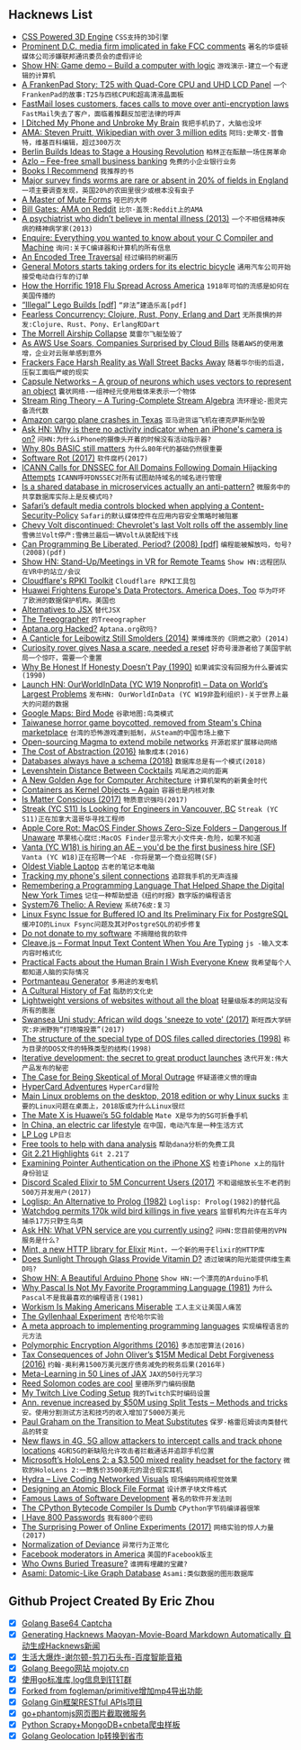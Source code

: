 ## Hacknews List


- [CSS Powered 3D Engine](https://keithclark.co.uk/labs/css-fps/)  `CSS支持的3D引擎`
- [Prominent D.C. media firm implicated in fake FCC comments](https://gizmodo.com/how-an-investigation-of-fake-fcc-comments-snared-a-prom-1832788658)  `著名的华盛顿媒体公司涉嫌联邦通讯委员会的虚假评论`
- [Show HN: Game demo – Build a computer with logic](http://www.adventuresinlogicland.com/web-demo)  `游戏演示-建立一个有逻辑的计算机`
- [A FrankenPad Story: T25 with Quad-Core CPU and UHD LCD Panel](https://kitsunyan.github.io/blog/frankenpad-story.html)  `一个FrankenPad的故事:T25与四核CPU和超高清液晶面板`
- [FastMail loses customers, faces calls to move over anti-encryption laws](https://www.itnews.com.au/news/fastmail-loses-customers-faces-calls-to-move-over-anti-encryption-laws-519783)  `FastMail失去了客户，面临着推翻反加密法律的呼声`
- [I Ditched My Phone and Unbroke My Brain](https://www.nytimes.com/2019/02/23/business/cell-phone-addiction.html)  `我把手机扔了，大脑也没坏`
- [AMA: Steven Pruitt, Wikipedian with over 3 million edits](https://www.reddit.com/r/IAmA/comments/au2rjb/i_am_steven_pruitt_the_wikipedian_with_over_3/)  `阿玛:史蒂文·普鲁特，维基百科编辑，超过300万次`
- [Berlin Builds Ideas to Stage a Housing Revolution](https://www.citylab.com/equity/2019/02/berlin-germany-housing-rent-how-much-price-landlord-policies/582898/)  `柏林正在酝酿一场住房革命`
- [Azlo – Fee-free small business banking](https://www.azlo.com/)  `免费的小企业银行业务`
- [Books I Recommend](https://blog.jessfraz.com/post/books/)  `我推荐的书`
- [Major survey finds worms are rare or absent in 20% of fields in England](https://www.fwi.co.uk/arable/land-preparation/soils/major-survey-finds-worms-are-rare-or-absent-in-20-of-fields)  `一项主要调查发现，英国20%的农田里很少或根本没有虫子`
- [A Master of Mute Forms](https://www.nybooks.com/articles/2019/03/07/sophie-taeuber-arp-master-mute-forms/)  `哑巴的大师`
- [Bill Gates: AMA on Reddit](https://www.reddit.com/r/IAmA/comments/aunv58/im_bill_gates_cochair_of_the_bill_melinda_gates/)  `比尔·盖茨:Reddit上的AMA`
- [A psychiatrist who didn’t believe in mental illness (2013)](https://aeon.co/essays/the-psychiatrist-who-didn-t-believe-in-mental-illness)  `一个不相信精神疾病的精神病学家(2013)`
- [Enquire: Everything you wanted to know about your C Compiler and Machine](https://homepages.cwi.nl/~steven/enquire.html)  `询问:关于C编译器和计算机的所有信息`
- [An Encoded Tree Traversal](https://research.swtch.com/treenum)  `经过编码的树遍历`
- [General Motors starts taking orders for its electric bicycle](https://www.cnbc.com/2019/02/14/general-motors-starts-taking-orders-for-its-electric-bicycle.html)  `通用汽车公司开始接受电动自行车的订单`
- [How the Horrific 1918 Flu Spread Across America](https://www.smithsonianmag.com/history/journal-plague-year-180965222/)  `1918年可怕的流感是如何在美国传播的`
- [“Illegal” Lego Builds [pdf]](http://bramlambrecht.com/tmp/jamieberard-brickstress-bf06.pdf)  `“非法”建造乐高[pdf]`
- [Fearless Concurrency: Clojure, Rust, Pony, Erlang and Dart](https://sites.google.com/a/athaydes.com/renato-athaydes/posts/fearlessconcurrencyhowclojurerustponyerlanganddartletyouachievethat)  `无所畏惧的并发:Clojure、Rust、Pony、Erlang和Dart`
- [The Morrell Airship Collapse](http://berkeleyplaques.org/e-plaque/morrell-airship/?cat=39)  `莫雷尔飞艇坠毁了`
- [As AWS Use Soars, Companies Surprised by Cloud Bills](https://www.theinformation.com/articles/as-aws-use-soars-companies-surprised-by-cloud-bills)  `随着AWS的使用激增，企业对云账单感到意外`
- [Frackers Face Harsh Reality as Wall Street Backs Away](https://www.wsj.com/articles/frackers-face-harsh-reality-as-wall-street-backs-away-11551009601)  `随着华尔街的后退，压裂工面临严峻的现实`
- [Capsule Networks – A group of neurons which uses vectors to represent an object](https://theailearner.com/2019/01/21/capsule-networks/)  `囊状网络-一组神经元使用载体来表示一个物体`
- [Stream Ring Theory – A Turing-Complete Stream Algebra](https://zenodo.org/record/2565243#.XHGlbrqYWc0)  `流环理论-图灵完备流代数`
- [Amazon cargo plane crashes in Texas](https://www.wsbtv.com/news/breaking-news/amazon-cargo-plane-crashes-in-texas-3-dead/924509495)  `亚马逊货运飞机在德克萨斯州坠毁`
- [Ask HN: Why is there no activity indicator when an iPhone&#39;s camera is on?](item?id=19239317)  `问HN:为什么iPhone的摄像头开着的时候没有活动指示器?`
- [Why 80s BASIC still matters](https://blog.usejournal.com/why-80s-basic-still-matters-1c17de5768fa)  `为什么80年代的基础仍然很重要`
- [Software Rot (2017)](https://geoff.greer.fm/2017/02/28/software-rot/)  `软件腐朽(2017)`
- [ICANN Calls for DNSSEC for All Domains Following Domain Hijacking Attempts](https://www.icann.org/news/announcement-2019-02-22-en)  `ICANN呼吁DNSSEC对所有试图劫持域名的域名进行管理`
- [Is a shared database in microservices actually an anti-pattern?](https://hackernoon.com/is-shared-database-in-microservices-actually-anti-pattern-8cc2536adfe4)  `微服务中的共享数据库实际上是反模式吗?`
- [Safari’s default media controls blocked when applying a Content-Security-Policy](https://www.ctrl.blog/entry/safari-csp-media-controls)  `Safari的默认媒体控件在应用内容安全策略时被阻塞`
- [Chevy Volt discontinued: Chevrolet&#39;s last Volt rolls off the assembly line](https://www.cbsnews.com/news/chevy-volt-discontinued-chevrolets-last-volt-rolls-off-the-assembly-line/)  `雪佛兰Volt停产:雪佛兰最后一辆Volt从装配线下线`
- [Can Programming Be Liberated, Period? (2008) [pdf]](http://www.wisdom.weizmann.ac.il/~harel/papers/LiberatingProgramming.pdf)  `编程能被解放吗，句号?(2008)(pdf)`
- [Show HN: Stand-Up/Meetings in VR for Remote Teams](https://portalspaces.com/)  `Show HN:远程团队在VR中的站立/会议`
- [Cloudflare&#39;s RPKI Toolkit](https://blog.cloudflare.com/cloudflares-rpki-toolkit/)  `Cloudflare RPKI工具包`
- [Huawei Frightens Europe&#39;s Data Protectors. America Does, Too](https://www.bloomberg.com/news/articles/2019-02-24/huawei-frightens-europe-s-data-protectors-america-does-too)  `华为吓坏了欧洲的数据保护机构。美国也`
- [Alternatives to JSX](https://blog.bloomca.me/2019/02/23/alternatives-to-jsx.html)  `替代JSX`
- [The Treeographer](https://thetreeographer.com/)  `的Treeographer`
- [Aptana.org Hacked?](http://aptana.org)  `Aptana.org砍吗?`
- [A Canticle for Leibowitz Still Smolders (2014)](https://www.newyorker.com/books/page-turner/science-fiction-classic-still-smolders)  `莱博维茨的《阴燃之歌》(2014)`
- [Curiosity rover gives Nasa a scare, needed a reset](https://www.techspot.com/news/78894-curiosity-rover-gives-nasa-scare-needed-reset.html)  `好奇号漫游者给了美国宇航局一个惊吓，需要一个重置`
- [Why Be Honest If Honesty Doesn’t Pay (1990)](https://hbr.org/1990/09/why-be-honest-if-honesty-doesnt-pay)  `如果诚实没有回报为什么要诚实(1990)`
- [Launch HN: OurWorldInData (YC W19 Nonprofit) – Data on World’s Largest Problems](item?id=19247821)  `发布HN: OurWorldInData (YC W19非盈利组织)-关于世界上最大的问题的数据`
- [Google Maps: Bird Mode](https://twitter.com/btaylor/status/1099370126678253569)  `谷歌地图:鸟类模式`
- [Taiwanese horror game boycotted, removed from Steam&#39;s China marketplace](https://www.taiwannews.com.tw/en/news/3645413)  `台湾的恐怖游戏遭到抵制，从Steam的中国市场上撤下`
- [Open-sourcing Magma to extend mobile networks](https://code.fb.com/open-source/magma/)  `开源岩浆扩展移动网络`
- [The Cost of Abstraction (2016)](http://250bpm.com/blog:86)  `抽象成本(2016)`
- [Databases always have a schema (2018)](https://utcc.utoronto.ca/~cks/space/blog/programming/DatabasesAlwaysSchemas)  `数据库总是有一个模式(2018)`
- [Levenshtein Distance Between Cocktails](https://beta.observablehq.com/@tmcw/cocktail-similarity)  `鸡尾酒之间的距离`
- [A New Golden Age for Computer Architecture](https://m-cacm.acm.org/magazines/2019/2/234352-a-new-golden-age-for-computer-architecture/fulltext)  `计算机架构的新黄金时代`
- [Containers as Kernel Objects – Again](https://lwn.net/SubscriberLink/780364/51230bfb2f59ce05/)  `容器也是内核对象`
- [Is Matter Conscious (2017)](http://nautil.us/issue/47/consciousness/is-matter-conscious)  `物质意识强吗(2017)`
- [Streak (YC S11) Is Looking for Engineers in Vancouver, BC](https://www.streak.com/offices/vancouver)  `Streak (YC S11)正在加拿大温哥华寻找工程师`
- [Apple Core Rot: MacOS Finder Shows Zero-Size Folders – Dangerous If Unaware](https://macperformanceguide.com/blog/2019/20190220_1030-macOS-AppleCoreRot-Finder-ZeroSizeFolder.html)  `苹果核心腐烂:MacOS Finder显示零大小文件夹-危险，如果不知道`
- [Vanta (YC W18) is hiring an AE – you&#39;d be the first business hire (SF)](https://vanta.com/jobs/sales)  `Vanta (YC W18)正在招聘一个AE -你将是第一个商业招聘(SF)`
- [Oldest Viable Laptop](https://geoff.greer.fm/2017/01/23/oldest-viable-laptop/)  `古老的笔记本电脑`
- [Tracking my phone&#39;s silent connections](https://kushaldas.in/posts/tracking-my-phone-s-silent-connections.html)  `追踪我手机的无声连接`
- [Remembering a Programming Language That Helped Shape the Digital New York Times](https://open.nytimes.com/remembering-a-programming-language-that-helped-shape-the-digital-new-york-times-cd809d707c74)  `记住一种帮助塑造《纽约时报》数字版的编程语言`
- [System76 Thelio: A Review](https://nora.codes/post/system76-thelio-a-review/)  `系统76皮:复习`
- [Linux Fsync Issue for Buffered IO and Its Preliminary Fix for PostgreSQL](https://www.percona.com/blog/2019/02/22/postgresql-fsync-failure-fixed-minor-versions-released-feb-14-2019/#FSYNC-ERRORS-ARE-NOW-DETECTED)  `缓冲IO的Linux Fsync问题及其对PostgreSQL的初步修复`
- [Do not donate to my software](http://blog.futtta.be/2013/10/21/do-not-donate-to-me/)  `不捐赠给我的软件`
- [Cleave.js – Format Input Text Content When You Are Typing](https://nosir.github.io/cleave.js/)  `js -输入文本内容时格式化`
- [Practical Facts about the Human Brain I Wish Everyone Knew](https://leowid.com/brain-facts/)  `我希望每个人都知道人脑的实际情况`
- [Portmanteau Generator](https://www.punchlinedesign.net/pun_generator)  `多用途的发电机`
- [A Cultural History of Fat](https://www.historytoday.com/reviews/weight-world)  `脂肪的文化史`
- [Lightweight versions of websites without all the bloat](https://github.com/mdibaiee/awesome-lite-websites)  `轻量级版本的网站没有所有的膨胀`
- [Swansea Uni study: African wild dogs &#39;sneeze to vote&#39; (2017)](https://www.bbc.co.uk/news/uk-wales-41161664)  `斯旺西大学研究:非洲野狗“打喷嚏投票”(2017)`
- [The structure of the special type of DOS files called directories (1998)](http://averstak.tripod.com/fatdox/dir.htm)  `称为目录的DOS文件的特殊类型的结构(1998)`
- [Iterative development: the secret to great product launches](https://www.mindk.com/blog/iterative-development/)  `迭代开发:伟大产品发布的秘密`
- [The Case for Being Skeptical of Moral Outrage](http://nautil.us/blog/the-case-for-being-skeptical-of-moral-outrage)  `怀疑道德义愤的理由`
- [HyperCard Adventures](http://hypercardadventures.com)  `HyperCard冒险`
- [Main Linux problems on the desktop, 2018 edition or why Linux sucks](https://itvision.altervista.org/why.linux.is.not.ready.for.the.desktop.current.html)  `主要的Linux问题在桌面上，2018版或为什么Linux很烂`
- [The Mate X is Huawei’s 5G foldable](https://techcrunch.com/2019/02/24/the-mate-x-is-huaweis-5g-foldable/)  `Mate X是华为的5G可折叠手机`
- [In China, an electric car lifestyle](https://www.cbsnews.com/news/in-china-an-electric-car-lifestyle-60-minutes/)  `在中国，电动汽车是一种生活方式`
- [LP Log](https://www.tbray.org/ongoing/When/201x/2019/02/23/LP-Log)  `LP日志`
- [Free tools to help with dana analysis](https://blog.brainstation.io/5-free-tools-to-make-data-science-easier/)  `帮助dana分析的免费工具`
- [Git 2.21 Highlights](https://github.blog/2019-02-24-highlights-from-git-2-21/)  `Git 2.21了`
- [Examining Pointer Authentication on the iPhone XS](https://googleprojectzero.blogspot.com/2019/02/examining-pointer-authentication-on.html?m=1)  `检查iPhone x上的指针身份验证`
- [Discord Scaled Elixir to 5M Concurrent Users (2017)](https://blog.discordapp.com/scaling-elixir-f9b8e1e7c29b)  `不和谐缩放长生不老药到500万并发用户(2017)`
- [Loglisp: An Alternative to Prolog (1982)](https://aitopics.org/download/classics:4A93472A)  `Loglisp: Prolog(1982)的替代品`
- [Watchdog permits 170k wild bird killings in five years](https://www.theguardian.com/environment/2019/feb/22/conservation-body-issues-170000-wild-bird-kill-permits-in-five-years)  `监督机构允许在五年内捕杀17万只野生鸟类`
- [Ask HN: What VPN service are you currently using?](item?id=19242058)  `问HN:您目前使用的VPN服务是什么?`
- [Mint, a new HTTP library for Elixir](https://elixir-lang.org/blog/2019/02/25/mint-a-new-http-library-for-elixir/)  `Mint，一个新的用于Elixir的HTTP库`
- [Does Sunlight Through Glass Provide Vitamin D?](https://www.nytimes.com/2019/02/08/well/live/does-sunlight-through-glass-provide-vitamin-d.html)  `透过玻璃的阳光能提供维生素D吗?`
- [Show HN: A Beautiful Arduino Phone](http://a.wiphone.io/)  `Show HN:一个漂亮的Arduino手机`
- [Why Pascal Is Not My Favorite Programming Language (1981)](https://www.lysator.liu.se/c/bwk-on-pascal.html)  `为什么Pascal不是我最喜欢的编程语言(1981)`
- [Workism Is Making Americans Miserable](https://www.theatlantic.com/ideas/archive/2019/02/religion-workism-making-americans-miserable/583441/)  `工人主义让美国人痛苦`
- [The Gyllenhaal Experiment](https://pudding.cool/2019/02/gyllenhaal/)  `吉伦哈尔实验`
- [A meta approach to implementing programming languages](http://rickardlindberg.me/writing/rlmeta/)  `实现编程语言的元方法`
- [Polymorphic Encryption Algorithms (2016)](https://www.pelock.com/articles/polymorphic-encryption-algorithms)  `多态加密算法(2016)`
- [Tax Consequences of John Oliver’s $15M Medical Debt Forgiveness (2016)](https://www.proskauertaxtalks.com/2016/06/last-week-tonight-debt-forgiveness/)  `约翰·奥利弗1500万美元医疗债务减免的税务后果(2016年)`
- [Meta-Learning in 50 Lines of JAX](https://blog.evjang.com/2019/02/maml-jax.html)  `JAX的50行元学习`
- [Reed Solomon codes are cool](https://djhworld.github.io/post/2019/02/24/reed-solomon-codes-are-cool/)  `里德所罗门编码很酷`
- [My Twitch Live Coding Setup](https://medium.com/@suzhinton/my-twitch-live-coding-setup-b2516672fb21)  `我的Twitch实时编码设置`
- [Ann. revenue increased by $50M using Split Tests – Methods and tricks](http://blog.rootshell.ir/2019/02/how-to-increase-annual-revenue-by-50-million-using-online-experiments-methods-and-tricks/)  `安。使用分割测试方法和技巧的收入增加了5000万美元`
- [Paul Graham on the Transition to Meat Substitutes](https://twitter.com/paulg/status/1099648817601921024)  `保罗·格雷厄姆谈肉类替代品的转变`
- [New flaws in 4G, 5G allow attackers to intercept calls and track phone locations](https://techcrunch.com/2019/02/24/new-4g-5g-security-flaws/)  `4G和5G的新缺陷允许攻击者拦截通话并追踪手机位置`
- [Microsoft’s HoloLens 2: a $3,500 mixed reality headset for the factory](https://www.theverge.com/2019/2/24/18235460/microsoft-hololens-2-price-specs-mixed-reality-ar-vr-business-work-features-mwc-2019)  `微软的HoloLens 2:一款售价3500美元的混合现实耳机`
- [Hydra – Live Coding Networked Visuals](https://hydra-editor.glitch.me)  `现场编码网络视觉效果`
- [Designing an Atomic Block File Format](https://orangejuiceliberationfront.com/designing-an-atomic-block-file-format/)  `设计原子块文件格式`
- [Famous Laws of Software Development](https://www.timsommer.be/famous-laws-of-software-development/)  `著名的软件开发法则`
- [The CPython Bytecode Compiler Is Dumb](https://nullprogram.com/blog/2019/02/24/)  `CPython字节码编译器很笨`
- [I Have 800 Passwords](https://shkspr.mobi/blog/2019/02/i-have-800-passwords/)  `我有800个密码`
- [The Surprising Power of Online Experiments (2017)](https://hbr.org/2017/09/the-surprising-power-of-online-experiments)  `网络实验的惊人力量(2017)`
- [Normalization of Deviance](https://foone.wordpress.com/2019/02/14/normalization-of-deviance/)  `异常行为正常化`
- [Facebook moderators in America](https://www.theverge.com/2019/2/25/18229714/cognizant-facebook-content-moderator-interviews-trauma-working-conditions-arizona)  `美国的Facebook版主`
- [Who Owns Buried Treasure?](https://www.topic.com/who-owns-buried-treasure)  `谁拥有埋藏的宝藏?`
- [Asami: Datomic-Like Graph Database](https://github.com/threatgrid/asami/blob/master/README.md)  `Asami:类似数据的图形数据库`

## Github Project Created By Eric Zhou

- [x] [Golang Base64 Captcha](https://github.com/mojocn/base64Captcha)
- [x] [Generating Hacknews Maoyan-Movie-Board Markdown Automatically 自动生成Hacknews新闻](https://github.com/dejavuzhou/md-genie)
- [x] [生活大爆炸-谢尔顿-剪刀石头布-百度智能音箱](https://github.com/mojocn/dueros-bang-game)
- [x] [Golang Beego网站 mojotv.cn](https://github.com/mojocn/www.mojotv.cn)
- [x] [使用go标准库,log信息到钉钉群](https://github.com/mojocn/dooger)
- [x] [Forked from fogleman/primitive增加mp4导出功能](https://github.com/mojocn/primitive)
- [x] [Golang Gin框架RESTful APIs项目](https://github.com/JJJJJJJerk/ezier-golang-web-api-framework)
- [x] [go+phantomjs网页图片截取微服务](https://github.com/mojocn/screen_shot)
- [x] [Python Scrapy+MongoDB+cnbeta爬虫样板](https://github.com/mojocn/scrapy_mongodb_boilerplate_cnbeta)
- [x] [Golang Geolocation Ip转换到省市](https://github.com/mojocn/ip2location)